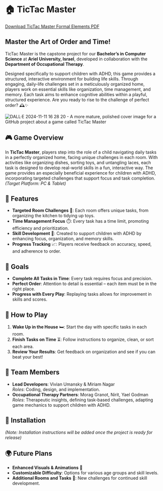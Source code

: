 # 🏠 TicTac Master

[Download TicTac Master Formal Elements PDF](https://github.com/TwoBitCode/TicTacMaster/blob/main/TicTacMaster_FormEl.pdf)


## Master the Art of Order and Time!
TicTac Master is the capstone project for our **Bachelor’s in Computer Science** at **Ariel University, Israel**, developed in collaboration with the **Department of Occupational Therapy**. 

Designed specifically to support children with ADHD, this game provides a structured, interactive environment for building life skills. Through engaging, daily-life challenges set in a meticulously organized home, players work on essential skills like organization, time management, and memory. Each task aims to enhance cognitive abilities within a playful, structured experience. Are you ready to rise to the challenge of perfect order? 🕰️✨

![DALL·E 2024-11-11 16 28 20 - A more mature, polished cover image for a GitHub project about a game called TicTac Master](https://github.com/user-attachments/assets/e354b1a2-8fa9-4ecc-9239-67488eebc25b)

## 🎮 Game Overview

In **TicTac Master**, players step into the role of a child navigating daily tasks in a perfectly organized home, facing unique challenges in each room. With activities like organizing dishes, sorting toys, and untangling laces, each task is designed to develop real-world skills in a fun, interactive way. The game provides an especially beneficial experience for children with ADHD, incorporating targeted challenges that support focus and task completion.  
*(Target Platform: PC & Tablet)*

## 🚀 Features

- **Targeted Room Challenges** 🏡: Each room offers unique tasks, from organizing the kitchen to tidying up toys.
- **Time Management Focus** ⏱️: Every task has a time limit, promoting efficiency and prioritization.
- **Skill Development** 🧠: Created to support children with ADHD by enhancing focus, organization, and memory skills.
- **Progress Tracking** 📈: Players receive feedback on accuracy, speed, and adherence to order.

## 🎯 Goals

- **Complete All Tasks in Time**: Every task requires focus and precision.
- **Perfect Order**: Attention to detail is essential – each item must be in the right place.
- **Progress with Every Play**: Replaying tasks allows for improvement in skills and scores.

## 📖 How to Play

1. **Wake Up in the House** 🛏️: Start the day with specific tasks in each room.
2. **Finish Tasks on Time** ⏳: Follow instructions to organize, clean, or sort each area.
3. **Review Your Results**: Get feedback on organization and see if you can beat your best!

## 👥 Team Members

- **Lead Developers**: Vivian Umansky & Miriam Nagar  
  *Roles*: Coding, design, and implementation.
- **Occupational Therapy Partners**: Morag Granot, Nirit, Yael Godman  
  *Roles*: Therapeutic insights, defining task-based challenges, adapting game mechanics to support children with ADHD.

## 🔧 Installation

*(Note: Installation instructions will be added once the project is ready for release)*

## 🌍 Future Plans

- **Enhanced Visuals & Animations** 🎨
- **Customizable Difficulty**: Options for various age groups and skill levels.
- **Additional Rooms and Tasks** 🚪: New challenges for continued skill development.
